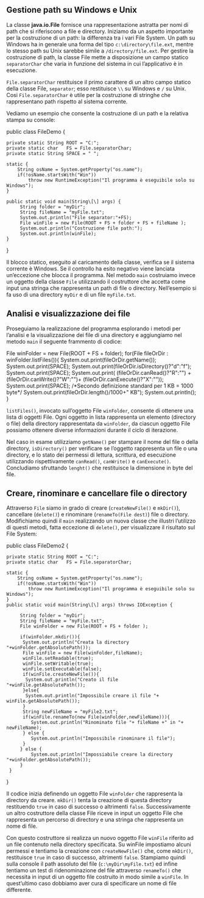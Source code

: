 Gestione path su Windows e Unix
-------------------------------

La classe **java.io.File** fornisce una rappresentazione astratta per nomi di path che si riferiscono a file e directory. Iniziamo da un aspetto importante per la costruzione di un path: la differenza tra i vari File System. Un path su Windows ha in generale una forma del tipo `c:\directory\file.ext`, mentre lo stesso path su Unix sarebbe simile a `/directory/file.ext`. Per gestire la costruzione di path, la classe File mette a disposizione un campo statico `separatorChar` che varia in funzione del sistema in cui l’applicativo è in esecuzione.

`File.separatorChar` restituisce il primo carattere di un altro campo statico della classe File, `separator`; esso restituisce `\\` su Windows e `/` su Unix. Cosi `File.separatorChar` è utile per la costruzione di stringhe che rappresentano path rispetto al sistema corrente.

Vediamo un esempio che consente la costruzione di un path e la relativa stampa su console:

public class FileDemo {

	private static String ROOT = "C:";
	private static char   FS = File.separatorChar;
	private static String SPACE = " ";
	
	static {
		String osName = System.getProperty("os.name");
		if(!osName.startsWith("Win"))
			throw new RuntimeException("Il programma è eseguibile solo su Windows");			
	}
	
	public static void main(String\[\] args) {
         String folder = "myDir";
         String fileName = "myFile.txt";
         System.out.println("File separator:"+FS);
         File winFile = new File(ROOT + FS + folder + FS + fileName );
         System.out.println("Costruzione file path:");
         System.out.println(winFile);
	}
}

Il blocco statico, eseguito al caricamento della classe, verifica se il sistema corrente è Windows. Se il controllo ha esito negativo viene lanciata un’eccezione che blocca il programma. Nel metodo `main` costruiamo invece un oggetto della classe `File` utilizzando il costruttore che accetta come input una stringa che rappresenta un path di file o directory. Nell’esempio si fa uso di una directory `myDir` e di un file `myFile.txt`.

Analisi e visualizzazione dei file
----------------------------------

Proseguiamo la realizzazione del programma esplorando i metodi per l’analisi e la visualizzazione dei file di una directory e aggiungiamo nel metodo `main` il seguente frammento di codice:

   File winFolder = new File(ROOT + FS + folder);
   for(File fileOrDir : winFolder.listFiles()){
	    System.out.print(fileOrDir.getName());
	    System.out.print(SPACE);
	    System.out.print(fileOrDir.isDirectory()?"d":"f");
	    System.out.print(SPACE);
	    System.out.print( (fileOrDir.canRead()?"R":"") +
                          (fileOrDir.canWrite()?"W":"")+
                          (fileOrDir.canExecute()?"X":""));
	    System.out.print(SPACE);
	    /\*Secondo definizione standard per 1 KB = 1000 byte\*/
	    System.out.print(fileOrDir.length()/1000+" KB");
	    System.out.println();
   }

`listFiles()`, invocato sull’oggetto File `winFolder`, consente di ottenere una lista di oggetti File. Ogni oggetto in lista rappresenta un elemento (directory o file) della directory rappresentata da `winFolder`, da ciascun oggetto File possiamo ottenere diverse informazioni durante il ciclo di iterazione.

Nel caso in esame utilizziamo `getName()` per stampare il nome del file o della directory, `isDirectory()` per verificare se l’oggetto rappresenta un file o una directory, e lo stato dei permessi di lettura, scrittura, ed esecuzione utilizzando rispettivamente `canRead()`, `canWrite()` e `canExecute()`. Concludiamo sfruttando `lenght()` che restituisce la dimensione in byte del file.

Creare, rinominare e cancellare file o directory
------------------------------------------------

Attraverso `File` siamo in grado di creare (`createNewFile()` e `mkDir()`), cancellare (`delete()`) e rinominare (`renameTo(File dest)`) file o directory. Modifichiamo quindi il `main` realizzando un nuova classe che illustri l’utilizzo di questi metodi, fatta eccezione di `delete()`, per visualizzare il risultato sul File System:

public class FileDemo2 {

	private static String ROOT = "C:";
	private static char   FS = File.separatorChar;
	
	static {
		String osName = System.getProperty("os.name");
		if(!osName.startsWith("Win"))
			throw new RuntimeException("Il programma è eseguibile solo su Windows");			
	}
	public static void main(String\[\] args) throws IOException {
		
         String folder = "myDir";
         String fileName = "myFile.txt";
         File winFolder = new File(ROOT + FS + folder );
	     
         if(winFolder.mkdir()){
          System.out.println("Creata la directory "+winFolder.getAbsolutePath());	 
          File winFile = new File(winFolder,fileName);
          winFile.setReadable(true);
          winFile.setWritable(true);
          winFile.setExecutable(false);
          if(winFile.createNewFile()){
           System.out.println("Creato il file "+winFile.getAbsolutePath());
          }else{
           System.out.println("Impossibile creare il file "+ winFile.getAbsolutePath());	  
          }
          String newFileName = "myFile2.txt";
          if(winFile.renameTo(new File(winFolder,newFileName))){
             System.out.println("Rinominato file "+ fileName +" in "+ newFileName);
          } else {
             System.out.println("Impossibile rinominare il file");
          }
         } else {
             System.out.println("Impossiabile creare la directory "+winFolder.getAbsolutePath());
         }
     }
 } 

Il codice inizia definendo un oggetto File `winFolder` che rappresenta la directory da creare. `mkDir()` tenta la creazione di questa directory restituendo `true` in caso di successo o altrimenti `false`. Successivamente un altro costruttore della classe File riceve in input un oggetto File che rappresenta un percorso di directory e una stringa che rappresenta un nome di file.

Con questo costruttore si realizza un nuovo oggetto File `winFile` riferito ad un file contenuto nella directory specificata. Su winFile impostiamo alcuni permessi e tentiamo la creazione con `createNewFile()` che, come `mkDir()`, restituisce `true` in caso di successo, altrimenti `false`. Stampiamo quindi sulla console il path assoluto del file (`c:\myDir\myFile.txt`) ed infine tentiamo un test di ridenominazione del file attraverso `renameTo()` che necessita in input di un oggetto file costruito in modo simile a `winFile`. In quest’ultimo caso dobbiamo aver cura di specificare un nome di file differente.